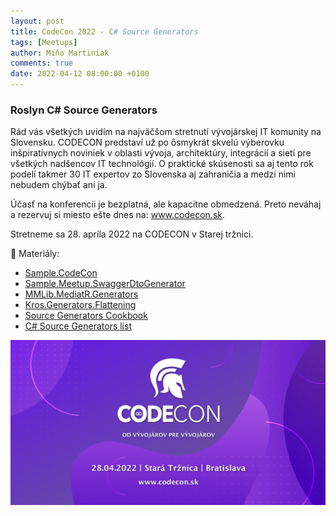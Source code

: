 ```yaml
---
layout: post
title: CodeCon 2022 - C# Source Generators
tags: [Meetups]
author: Miňo Martiniak
comments: true
date: 2022-04-12 08:00:00 +0100
---
```


### Roslyn C# Source Generators

Rád vás všetkých uvidím na najväčšom stretnutí vývojárskej IT komunity na Slovensku. CODECON predstaví už po ôsmykrát skvelú výberovku inšpiratívnych noviniek v oblasti vývoja, architektúry, integrácií a sietí pre všetkých nadšencov IT technológií. O praktické skúsenosti sa aj tento rok podelí takmer 30 IT expertov zo Slovenska aj zahraničia a medzi nimi nebudem chýbať ani ja.

Účasť na konferencii je bezplatná, ale kapacitne obmedzená. Preto neváhaj a rezervuj si miesto ešte dnes na: www.codecon.sk.

Stretneme sa 28. apríla 2022 na CODECON v Starej tržnici.

📑 Materiály:

- [Sample.CodeCon](https://github.com/Burgyn/Sample.CodeCon)
- [Sample.Meetup.SwaggerDtoGenerator](https://github.com/Burgyn/Sample.Meetup.SwaggerDtoGenerator)
- [MMLib.MediatR.Generators](https://github.com/Burgyn/MMLib.MediatR.Generators)
- [Kros.Generators.Flattening](https://github.com/Kros-sk/Kros.Generators.Flattening)
- [Source Generators Cookbook](https://github.com/dotnet/roslyn/blob/main/docs/features/source-generators.cookbook.md)
- [C# Source Generators list](https://github.com/amis92/csharp-source-generators)

![meetup](/assets/images/meetups/Linkedin_1200x627.png)
